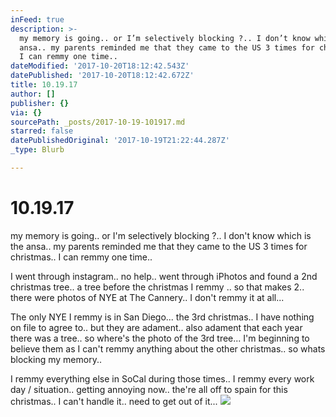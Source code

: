 ```yaml
---
inFeed: true
description: >-
  my memory is going.. or I’m selectively blocking ?.. I don’t know which is the
  ansa.. my parents reminded me that they came to the US 3 times for christmas..
  I can remmy one time.. 
dateModified: '2017-10-20T18:12:42.543Z'
datePublished: '2017-10-20T18:12:42.672Z'
title: 10.19.17
author: []
publisher: {}
via: {}
sourcePath: _posts/2017-10-19-101917.md
starred: false
datePublishedOriginal: '2017-10-19T21:22:44.287Z'
_type: Blurb

---
```

# 10.19.17

my memory is going.. or I'm selectively blocking ?.. I don't know which is the ansa.. my parents reminded me that they came to the US 3 times for christmas.. I can remmy one time.. 

I went through instagram.. no help.. went through iPhotos and found a 2nd christmas tree.. a tree before the christmas I remmy .. so that makes 2.. there were photos of NYE at The Cannery.. I don't remmy it at all...

The only NYE I remmy is in San Diego... the 3rd christmas.. I have nothing on file to agree to.. but they are adament.. also adament that each year there was a tree.. so where's the photo of the 3rd tree... I'm beginning to believe them as I can't remmy anything about the other christmas.. so whats blocking my memory.. 

I remmy everything else in SoCal during those times.. I remmy every work day / situation.. getting annoying now.. the're all off to spain for this christmas.. I can't handle it.. need to get out of it...
![](https://the-grid-user-content.s3-us-west-2.amazonaws.com/780dffa3-de45-43cb-b0ba-3f74458e8b0c.jpg)